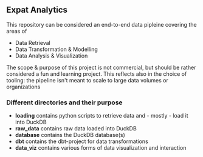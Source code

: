 ## Expat Analytics

This repository can be considered an end-to-end data pipleine covering the areas of
* Data Retrieval
* Data Transformation & Modelling
* Data Analysis & Visualization

The scope & purpose of this project is not commercial, but should be rather considered a fun and learning project.
This reflects also in the choice of tooling: the pipeline isn't meant to scale to large data volumes or organizations

### Different directories and their purpose

- **loading**
    contains python scripts to retrieve data and - mostly - load it into DuckDB
- **raw_data**
    contains raw data loaded into DuckDB 
- **database**
    contains the DuckDB database(s)
- **dbt**
    contains the dbt-project for data transformations
- **data_viz**
    contains various forms of data visualization and interaction
<!-- - llm -->